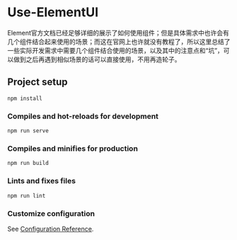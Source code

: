 # Use-ElementUI

Element官方文档已经足够详细的展示了如何使用组件；但是具体需求中也许会有几个组件结合起来使用的场景；而这在官网上也许就没有教程了，所以这里总结了一些实际开发需求中需要几个组件结合使用的场景，以及其中的注意点和“坑”，可以做到之后再遇到相似场景的话可以直接使用，不用再造轮子。

## Project setup
```
npm install
```

### Compiles and hot-reloads for development
```
npm run serve
```

### Compiles and minifies for production
```
npm run build
```

### Lints and fixes files
```
npm run lint
```

### Customize configuration
See [Configuration Reference](https://cli.vuejs.org/config/).
